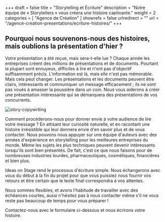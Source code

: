 +++
draft 		= false
title 		= "Storytelling et Écriture"
description	= "Notre équipe de « Storytellers » vous créera une histoire captivante."
weight		= 2
categories	= [ "Agence de Création" ]
showrefs	= false
urlredirect	= ""
url 		= "/agence-creation-presentations/ecriture-histoires/"
+++

## Pourquoi nous souvenons-nous des histoires, mais oublions la présentation d'hier ?

Votre présentation a été reçue, mais sera-t-elle lue ? Chaque année les entreprises créent des millions de présentations et de documents. Pourtant la plupart sont ennuyeux, difficiles à lire et n'ont pas d'objectif suffisamment précis. L'information est là, mais elle n'est pas mémorable. Mais cela peut changer. Les présentations et les documents peuvent être clairs, intéressants et communiquer un message efficacement ; ils ne sont pas voués à amasser la poussière dans un coin. Nous vous aiderons à créer une présentation intéressante qui se démarquera des présentations de vos concurrents.

![story-copywriting][pic1]

Comment procéderons-nous pour donner envie à votre audience de lire votre message ? En attisant leur curiosité naturelle, et en racontant une histoire irrésistible qui leur donnera envie d'en savoir plus et de vous contacter. Nous pouvons nous appuyer sur une équipe d'auteurs avec des années d'expérience en storytelling pour les meilleures entreprises du monde. Même les sujets les plus techniques peuvent devenir intéressants lorsqu'ils sont bien présentés. De fait, c'est ce que nous faisons pour de nombreuses industries lourdes, pharmaceutiques, cosmétiques, financières et bien plus. 

Ideas on Stage rend le processus d'écriture simple. Nous échangerons avec vous du début à la fin du projet pour que vous puissiez nous fournir vos retours et être certain que le texte final correspondra à vos attentes.

Nous sommes flexibles, et avons l'habitude de travailler avec des échéances courtes, aussi n'hésitez pas à nous contacter même s'il ne vous reste pas beaucoup de temps pour vous préparer !

Contactez-nous avec le formulaire ci-dessous et nous écrirons votre histoire.

[pic1]: /pictures/presentation-creation-agency/story-copywriting/story-copywriting.jpg
